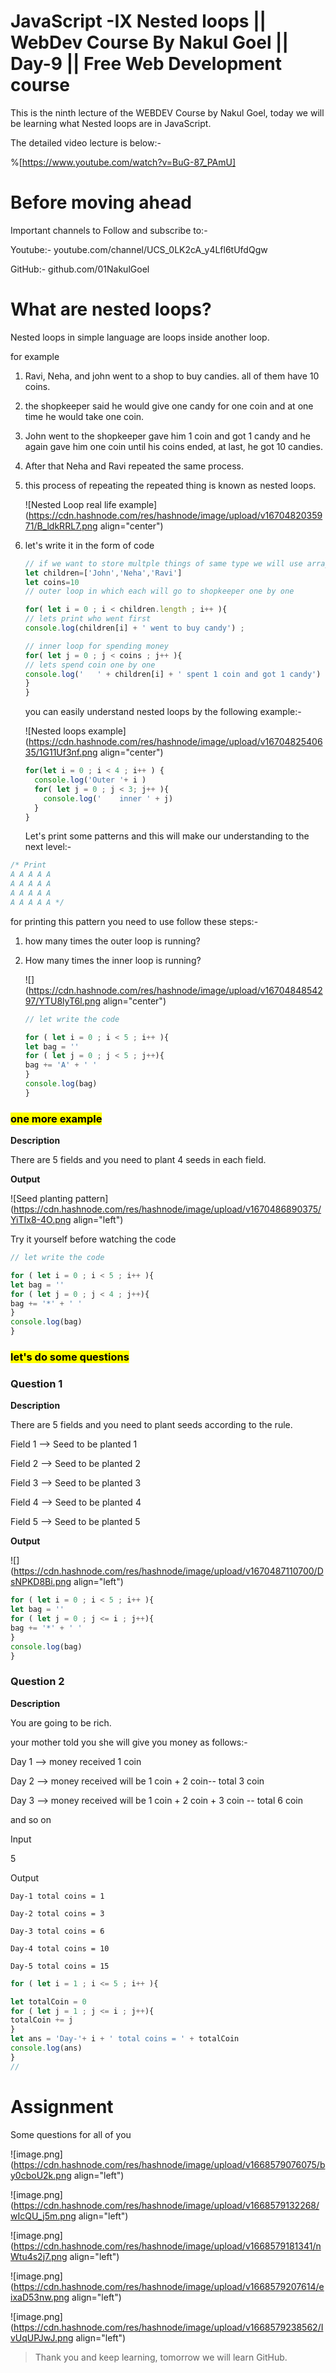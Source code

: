 # JavaScript -IX Nested loops || WebDev Course By Nakul Goel || Day-9 || Free Web Development course

This is the ninth lecture of the WEBDEV Course by Nakul Goel, today we will be learning what Nested loops are in JavaScript.

The detailed video lecture is below:-

%[https://www.youtube.com/watch?v=BuG-87_PAmU] 

# Before moving ahead

Important channels to Follow and subscribe to:-

Youtube:- youtube.com/channel/UCS\_0LK2cA\_y4Lfl6tUfdQgw

GitHub:- github.com/01NakulGoel

# What are nested loops?

Nested loops in simple language are loops inside another loop.

for example

1.  Ravi, Neha, and john went to a shop to buy candies. all of them have 10 coins.
    
2.  the shopkeeper said he would give one candy for one coin and at one time he would take one coin.
    
3.  John went to the shopkeeper gave him 1 coin and got 1 candy and he again gave him one coin until his coins ended, at last, he got 10 candies.
    
4.  After that Neha and Ravi repeated the same process.
    
5.  this process of repeating the repeated thing is known as nested loops.
    
    ![Nested Loop real life example](https://cdn.hashnode.com/res/hashnode/image/upload/v1670482035971/B_ldkRRL7.png align="center")
    
6.  let's write it in the form of code
    
    ```javascript
    // if we want to store multple things of same type we will use array
    let children=['John','Neha','Ravi']
    let coins=10
    // outer loop in which each will go to shopkeeper one by one
    
    for( let i = 0 ; i < children.length ; i++ ){
    // lets print who went first
    console.log(children[i] + ' went to buy candy') ;
    
    // inner loop for spending money
    for( let j = 0 ; j < coins ; j++ ){
    // lets spend coin one by one
    console.log('   ' + children[i] + ' spent 1 coin and got 1 candy')
    }
    }
    ```
    
    you can easily understand nested loops by the following example:-
    
    ![Nested loops example](https://cdn.hashnode.com/res/hashnode/image/upload/v1670482540635/1G11Uf3nf.png align="center")
    
    ```javascript
    for(let i = 0 ; i < 4 ; i++ ) {
      console.log('Outer '+ i )
      for( let j = 0 ; j < 3; j++ ){
        console.log('    inner ' + j)
      }
    }
    ```
    
    Let's print some patterns and this will make our understanding to the next level:-
    

```javascript
/* Print
A A A A A
A A A A A
A A A A A
A A A A A */
```

for printing this pattern you need to use follow these steps:-

1.  how many times the outer loop is running?
    
2.  How many times the inner loop is running?
    
    ![](https://cdn.hashnode.com/res/hashnode/image/upload/v1670484854297/YTU8lyT6l.png align="center")
    
    ```javascript
    // let write the code
    
    for ( let i = 0 ; i < 5 ; i++ ){
    let bag = ''
    for ( let j = 0 ; j < 5 ; j++){
    bag += 'A' + ' '
    }
    console.log(bag)
    }
    ```
    

### <mark>one more example</mark>

**Description**

There are 5 fields and you need to plant 4 seeds in each field.

**Output**

![Seed planting pattern](https://cdn.hashnode.com/res/hashnode/image/upload/v1670486890375/YiTIx8-4O.png align="left")

Try it yourself before watching the code

```javascript
// let write the code

for ( let i = 0 ; i < 5 ; i++ ){
let bag = ''
for ( let j = 0 ; j < 4 ; j++){
bag += '*' + ' '
}
console.log(bag)
}
```

### <mark>let's do some questions</mark>

### Question 1

**Description**

There are 5 fields and you need to plant seeds according to the rule.

Field 1 --&gt; Seed to be planted 1

Field 2 --&gt; Seed to be planted 2

Field 3 --&gt; Seed to be planted 3

Field 4 --&gt; Seed to be planted 4

Field 5 --&gt; Seed to be planted 5

**Output**

![](https://cdn.hashnode.com/res/hashnode/image/upload/v1670487110700/DsNPKD8Bi.png align="left")

```javascript
for ( let i = 0 ; i < 5 ; i++ ){
let bag = ''
for ( let j = 0 ; j <= i ; j++){
bag += '*' + ' '
}
console.log(bag)
}
```

### Question 2

**Description**

You are going to be rich.

your mother told you she will give you money as follows:-

Day 1 --&gt; money received 1 coin

Day 2 --&gt; money received will be 1 coin + 2 coin-- total 3 coin

Day 3 --&gt; money received will be 1 coin + 2 coin + 3 coin -- total 6 coin

and so on

Input

5

Output

`Day-1 total coins = 1`

`Day-2 total coins = 3`

`Day-3 total coins = 6`

`Day-4 total coins = 10`

`Day-5 total coins = 15`

```javascript
for ( let i = 1 ; i <= 5 ; i++ ){

let totalCoin = 0
for ( let j = 1 ; j <= i ; j++){
totalCoin += j
}
let ans = 'Day-'+ i + ' total coins = ' + totalCoin
console.log(ans)
}
//
```

# Assignment

Some questions for all of you

![image.png](https://cdn.hashnode.com/res/hashnode/image/upload/v1668579076075/by0cboU2k.png align="left")

![image.png](https://cdn.hashnode.com/res/hashnode/image/upload/v1668579132268/wIcQU_j5m.png align="left")

![image.png](https://cdn.hashnode.com/res/hashnode/image/upload/v1668579181341/nWtu4s2j7.png align="left")

![image.png](https://cdn.hashnode.com/res/hashnode/image/upload/v1668579207614/eixaD53nw.png align="left")

![image.png](https://cdn.hashnode.com/res/hashnode/image/upload/v1668579238562/IvUqUPJwJ.png align="left")

> Thank you and keep learning, tomorrow we will learn GitHub.